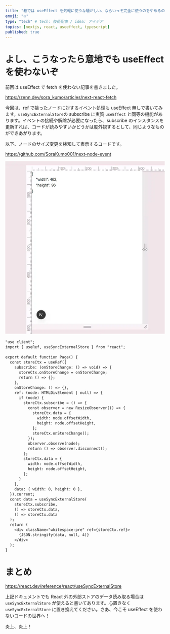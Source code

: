```yaml
---
title: "巷では useEffect を気軽に使うな騒がしい、ならいっそ完全に使うのをやめるのはどうだろう？"
emoji: "🔥"
type: "tech" # tech: 技術記事 / idea: アイデア
topics: [nextjs, react, useeffect, typescript]
published: true
---
```


# よし、こうなったら意地でも useEffect を使わないぞ

前回は useEffect で fetch を使わない記事を書きました。

https://zenn.dev/sora_kumo/articles/next-react-fetch

今回は、ref で拾ったノードに対するイベント処理も useEffect 無しで書いてみます。`useSyncExternalStore`の subscribe に実質 `useEffect` と同等の機能があります。イベントの接続や解除が必要になったら、subscribe のインスタンスを更新すれば、コードが読みやすいかどうかは度外視するとして、同じようなものができあがります。

以下、ノードのサイズ変更を検知して表示するコードです。

https://github.com/SoraKumo001/next-node-event

![](/images/89f5e683952b79/2025-05-13-08-41-49.webp)

```tsx
"use client";
import { useRef, useSyncExternalStore } from "react";

export default function Page() {
  const storeCtx = useRef({
    subscribe: (onStoreChange: () => void) => {
      storeCtx.onStoreChange = onStoreChange;
      return () => {};
    },
    onStoreChange: () => {},
    ref: (node: HTMLDivElement | null) => {
      if (node) {
        storeCtx.subscribe = () => {
          const observer = new ResizeObserver(() => {
            storeCtx.data = {
              width: node.offsetWidth,
              height: node.offsetHeight,
            };
            storeCtx.onStoreChange();
          });
          observer.observe(node);
          return () => observer.disconnect();
        };
        storeCtx.data = {
          width: node.offsetWidth,
          height: node.offsetHeight,
        };
      }
    },
    data: { width: 0, height: 0 },
  }).current;
  const data = useSyncExternalStore(
    storeCtx.subscribe,
    () => storeCtx.data,
    () => storeCtx.data
  );
  return (
    <div className="whitespace-pre" ref={storeCtx.ref}>
      {JSON.stringify(data, null, 4)}
    </div>
  );
}
```

# まとめ

https://react.dev/reference/react/useSyncExternalStore

上記ドキュメントでも React 外の外部ストアのデータ読み取る場合は `useSyncExternalStore` が使えると書いてあります。心置きなく `useSyncExternalStore` に置き換えてください。さあ、今こそ useEffect を使わないコードの世界へ！

炎上、炎上！
